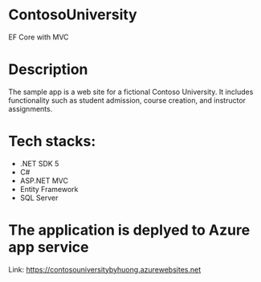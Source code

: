 # ContosoUniversity
EF Core with MVC

# Description 
The sample app is a web site for a fictional Contoso University. It includes functionality such as student admission, course creation, and instructor assignments.

# Tech stacks:
- .NET SDK 5
- C#
- ASP.NET MVC
- Entity Framework
- SQL Server

# The application is deplyed to Azure app service
Link: https://contosouniversitybyhuong.azurewebsites.net
